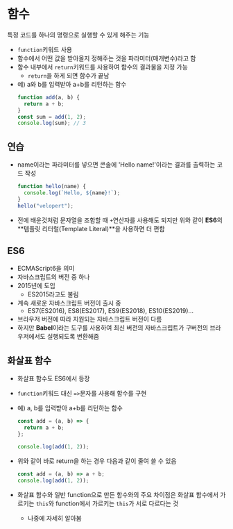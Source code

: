 # 함수

특정 코드를 하나의 명령으로 실행할 수 있게 해주는 기능

- `function`키워드 사용
- 함수에서 어떤 값을 받아올지 정해주는 것을 파라미터(매개변수)라고 함
- 함수 내부에서 `return`키워드를 사용하여 함수의 결과물을 지정 가능
  - `return`을 하게 되면 함수가 끝남
- 예) a와 b를 입력받아 a+b를 리턴하는 함수
  ```js
  function add(a, b) {
    return a + b;
  }
  const sum = add(1, 2);
  console.log(sum); // 3
  ```

## 연습

- name이라는 파라미터를 넣으면 콘솔에 'Hello name!'이라는 결과를 출력하는 코드 작성
  ```js
  function hello(name) {
    console.log(`Hello, ${name}!`);
  }
  hello("velopert");
  ```
- 전에 배운것처럼 문자열을 조합할 때 `+`연산자를 사용해도 되지만 위와 같이 **ES6**의 **템플릿 리터럴(Template Literal)**을 사용하면 더 편함

## ES6

- ECMAScript6을 의미
- 자바스크립트의 버전 중 하나
- 2015년에 도입
  - ES2015라고도 불림
- 계속 새로운 자바스크립트 버전이 출시 중
  - ES7(ES2016), ES8(ES2017), ES9(ES2018), ES10(ES2019)...
- 브라우저 버전에 따라 지원되는 자바스크립트 버전이 다름
- 하지만 **Babel**이라는 도구를 사용하여 최신 버전의 자바스크립트가 구버전의 브라우저에서도 실행되도록 변환해줌

## 화살표 함수

- 화살표 함수도 ES6에서 등장
- `function`키워드 대신 `=>`문자를 사용해 함수를 구현
- 예) a, b를 입력받아 a+b를 리턴하는 함수

  ```js
  const add = (a, b) => {
    return a + b;
  };

  console.log(add(1, 2));
  ```

- 위와 같이 바로 return을 하는 경우 다음과 같이 줄여 쓸 수 있음
  ```js
  const add = (a, b) => a + b;
  console.log(add(1, 2));
  ```
- 화살표 함수와 일반 function으로 만든 함수와의 주요 차이점은 화살표 함수에서 가르키는 `this`와 function에서 가르키는 `this`가 서로 다르다는 것
  - 나중에 자세히 알아봄
